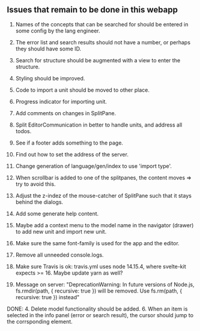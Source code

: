 ## Issues that remain to be done in this webapp

1. Names of the concepts that can be searched for should be entered in some config by the lang engineer.
2. The error list and search results should not have a number, or perhaps they should have some ID.
3. Search for structure should be augmented with a view to enter the structure.
5. Styling should be improved.

7. Code to import a unit should be moved to other place.
8. Progress indicator for importing unit.
9. Add comments on changes in SplitPane.
10. Split EditorCommunication in better to handle units, and address all todos.
11. See if a footer adds something to the page.
12. Find out how to set the address of the server.
13. Change generation of language/gen/index to use 'import type'.
14. When scrollbar is added to one of the splitpanes, the content moves => try to avoid this.
15. Adjust the z-indez of the mouse-catcher of SplitPane such that it stays behind the dialogs.
16. Add some generate help content.
17. Maybe add a context menu to the model name in the navigator (drawer) to add new unit and import new unit.
18. Make sure the same font-family is used for the app and the editor.
19. Remove all unneeded console.logs.
20. Make sure Travis is ok: travis.yml uses node 14.15.4, where svelte-kit expects >= 16. Maybe update yarn as well?
21. Message on server: "DeprecationWarning: In future versions of Node.js, fs.rmdir(path, { recursive: true }) will be removed. Use fs.rm(path, { recursive: true }) instead"


DONE:
4. Delete model functionality should be added.
6. When an item is selected in the info panel (error or search result), the cursor should jump to the corrsponding
   element.
